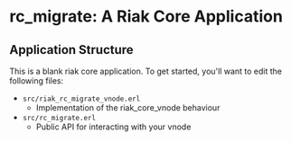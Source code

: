 rc_migrate: A Riak Core Application
======================================

Application Structure
---------------------

This is a blank riak core application. To get started, you'll want to edit the
following files:

* `src/riak_rc_migrate_vnode.erl`
  * Implementation of the riak_core_vnode behaviour
* `src/rc_migrate.erl`
  * Public API for interacting with your vnode
